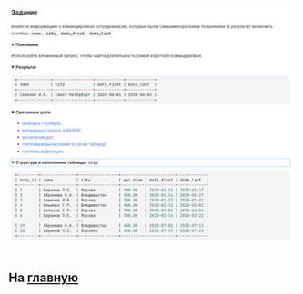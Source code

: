 

<img src="../art/1.6.6.task.png" alt="solution" >

```sql

```

На [главную](https://github.com/BEPb/stepik_sql/README.md)
---


